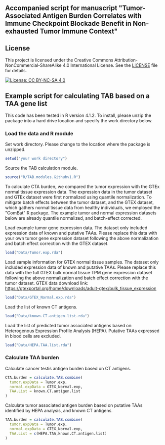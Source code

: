 ## Accompanied script for manuscript "Tumor-Associated Antigen Burden Correlates with Immune Checkpoint Blockade Benefit in Non-exhausted Tumor Immune Context"

## License

This project is licensed under the Creative Commons Attribution-NonCommercial-ShareAlike 4.0 International License. See the [LICENSE](LICENSE) file for details.

[![License: CC BY-NC-SA 4.0](https://img.shields.io/badge/License-CC%20BY--NC--SA%204.0-lightgrey.svg)](https://creativecommons.org/licenses/by-nc-sa/4.0/)

## Example script for calculating TAB based on a TAA gene list

This code has been tested in R version 4.1.2. To install, please unzip the package into a hard drive location and specify the work directory below.

### Load the data and R module

Set work directory. Please change to the location where the package is unzipped.

```r
setwd("your work directory")
```

Source the TAB calculation module.

```r
source("R/TAB.modules.Githubv1.R")
```

To calculate CTA burden, we compared the tumor expression with the GTEx normal tissue expression data. The expression data in the tumor dataset and GTEx dataset were first normalized using quantile normalization. To mitigate batch effects between the tumor dataset, and the GTEX dataset, which gathers normal tissue data from healthy individuals, we employed the "ComBat" R package. The example tumor and normal expression datasets below are already quantile normalized, and batch-effect corrected.

Load example tumor gene expression data. The dataset only included expression data of known and putative TAAs. Please replace this data with your own tumor gene expression dataset following the above normalization and batch effect correction with the GTEX dataset. 

```r
load("Data/Tumor.exp.rda")
```

Load sample information for GTEX normal tissue samples. The dataset only included expression data of known and putative TAAs. Please replace this data with the full GTEX bulk normal tissue TPM gene expression dataset following the above normalization and batch effect correction with the tumor dataset.
GTEX data download link: https://gtexportal.org/home/downloads/adult-gtex/bulk_tissue_expression

```r
load("Data/GTEX_Normal.exp.rda")
```

Load the list of known CT antigens. 

```r
load("Data/known.CT.antigen.list.rda")
```
Load the list of predicted tumor associated antigens based on Heterogenous Expression Profile Analysis (HEPA). Putative TAAs expressed in blood cells are excluded.

```r
load("Data/HEPA.TAA.list.rda")
```

### Calculate TAA burden

Calculate cancer testis antigen burden based on CT antigens.

```r
CTA.burden = calculate.TAB.combine(
  tumor.expData = Tumor.exp, 
  normal.expData = GTEX_Normal.exp, 
  TAA.List = known.CT.antigen.list
)
```

Calculate tumor associated antigen burden based on putative TAAs identified by HEPA analysis, and known CT antigens.

```r
TAA.burden = calculate.TAB.combine(
  tumor.expData = Tumor.exp, 
  normal.expData = GTEX_Normal.exp, 
  TAA.List = c(HEPA.TAA,known.CT.antigen.list)
)
```